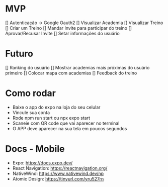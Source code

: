 # MVP

[] Autenticação -> Google Oauth2
[] Visualizar Academia
[] Visualizar Treino
[] Criar um Treino
[] Mandar Invite para participar do treino
[] Aprovar/Recusar Invite
[] Setar informações do usuário

# Futuro

[] Ranking do usuário
[] Mostrar academias mais próximas do usuário primeiro
[] Colocar mapa com academias
[] Feedback do treino

# Como rodar

- Baixe o app do expo na loja do seu celular
- Vincule sua conta
- Rode npm run start ou npx expo start
- Scaneie com QR code que vai aparecer no terminal
- O APP deve aparecer na sua tela em poucos segundos

# Docs - Mobile

- Expo: https://docs.expo.dev/
- React Navigation: https://reactnavigation.org/
- NativeWind: https://www.nativewind.dev/np
- Atomic Design: https://tinyurl.com/yru527rn